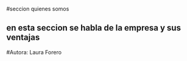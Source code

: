 #seccion quienes somos
## en esta seccion se habla de la empresa y sus ventajas
#Autora: Laura Forero